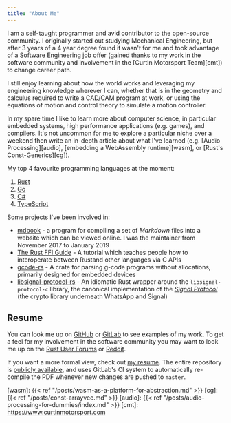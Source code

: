 ```yaml
---
title: "About Me"
---
```


I am a self-taught programmer and avid contributor to the open-source
community. I originally started out studying Mechanical Engineering, but after
3 years of a 4 year degree found it wasn't for me and took advantage of a
Software Engineering job offer (gained thanks to my work in the software
community and involvement in the [Curtin Motorsport Team][cmt]) to change
career path.

I still enjoy learning about how the world works and leveraging my
engineering knowledge wherever I can, whether that is in the geometry and
calculus required to write a CAD/CAM program at work, or using the equations
of motion and control theory to simulate a motion controller.

In my spare time I like to learn more about computer science, in particular
embedded systems, high performance applications (e.g. games), and compilers.
It's not uncommon for me to explore a particular niche over a weekend then
write an in-depth article about what I've learned (e.g. [Audio
Processing][audio], [embedding a WebAssembly runtime][wasm], or
[Rust's Const-Generics][cg]).

My top 4 favourite programming languages at the moment:

1. [Rust](https://rust-lang.org)
2. [Go](https://golang.org)
3. [C#](https://docs.microsoft.com/en-us/dotnet/csharp/)
4. [TypeScript](https://www.typescriptlang.org/)

Some projects I've been involved in:

- [mdbook][mdbook] - a program for compiling a set of *Markdown* files into a
  website which can be viewed online. I was the maintainer from November 2017 to
  January 2019
- [The Rust FFI Guide][ffi-guide] - A tutorial which teaches people how to
  interoperate between Rustand other languages via C APIs
- [gcode-rs][gcode] - A crate for parsing g-code programs without allocations,
  primarily designed for embedded devices
- [libsignal-protocol-rs][libsignal] - An idiomatic Rust wrapper around the
  `libsignal-protocol-c` library, the canonical implementation of the
  [*Signal Protocol*][libsignal-c] (the crypto library underneath WhatsApp and
  Signal)

## Resume

You can look me up on [GitHub][gh] or [GitLab][gl] to see examples of my
work. To get a feel for my involvement in the software community you may want to
look me up on the [Rust User Forums][urlo] or [Reddit][reddit].

If you want a more formal view, check out [my resume][resume-pdf]. The entire
repository is [publicly available][resume-repo], and uses GitLab's CI system
to automatically re-compile the PDF whenever new changes are pushed to
`master`.

[resume-repo]: https://gitlab.com/Michael-F-Bryan/resume/
[resume-pdf]: https://michael-f-bryan.gitlab.io/resume/resume.pdf
[ffi-guide]: https://michael-f-bryan.github.io/rust-ffi-guide/
[mdbook]: https://crates.io/crates/mdbook
[libsignal]: https://github.com/Michael-F-Bryan/libsignal-protocol-rs
[libsignal-c]: https://github.com/signalapp/libsignal-protocol-c
[gcode]: https://github.com/Michael-F-Bryan/gcode-rs
[gh]: https://github.com/Michael-F-Bryan
[gl]: https://gitlab.com/Michael-F-Bryan
[urlo]: https://users.rust-lang.org/u/michael-f-bryan/
[reddit]: https://www.reddit.com/user/Michael-F-Bryan
[wasm]: {{< ref "/posts/wasm-as-a-platform-for-abstraction.md" >}}
[cg]: {{< ref "/posts/const-arrayvec.md" >}}
[audio]: {{< ref "/posts/audio-processing-for-dummies/index.md" >}}
[cmt]: https://www.curtinmotorsport.com
